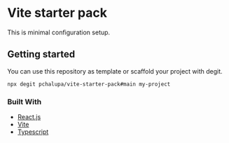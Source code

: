 # Vite starter pack

This is minimal configuration setup.

## Getting started

You can use this repository as template or scaffold your project with degit.

```
npx degit pchalupa/vite-starter-pack#main my-project
```

### Built With

-   [React.js](https://reactjs.org/)
-   [Vite](https://vitejs.dev/)
-   [Typescript](https://www.typescriptlang.org/)
